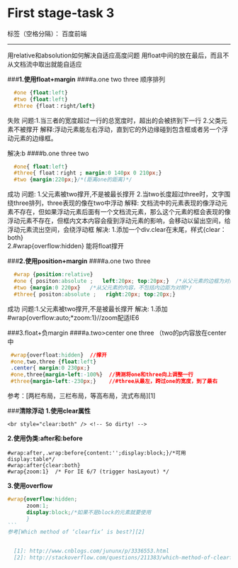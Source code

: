 ﻿# First stage-task 3

标签（空格分隔）： 百度前端

---

用relative和absolution如何解决自适应高度问题
用float中间的放在最后，而且不从文档流中取出就能自适应

###**1.使用float+margin**
####a.one two three 顺序排列
```CSS
  #one {float:left}
  #two {float:left}
  #three {float：right/left}
```
  失败
  问题:1.当三者的宽度超过一行的总宽度时，超出的会被挤到下一行
       2.父类元素不被撑开
  解释:浮动元素能左右浮动，直到它的外边缘碰到包含框或者另一个浮动元素的边缘框。

  解决:b
####b.one three two
```CSS
  #one{ float:left}
  #three{ float：right ; margin:0 140px 0 210px;}
  #two {margin:220px;}/*(距离one的距离)*/
```
  成功
  问题:
  1.父元素被two撑开,不是被最长撑开
  2.当two长度超过three时，文字围绕three排列，three表现的像在two中浮动
  解释:
  文档流中的元素表现的像浮动元素不存在，但如果浮动元素后面有一个文档流元素，那么这个元素的框会表现的像浮动元素不存在，但框内文本内容会瘦到浮动元素的影响，会移动以留出空间，给浮动元素流出空间，会绕浮动框
  解决:
 1.添加一个div.clear在末尾，样式{clear：both}  
 2.#wrap{overflow:hidden} 能将float撑开 
  
###**2.使用position+margin**
####a.one two three
```CSS
  #wrap {position:relative}
  #one { positon:absolute ;   left:20px; top:20px;}  /*从父元素的边框为对照*/
  #two {margin:0 220px}   /*从父元素的内容，不包括内边距为对照*/
  #three{ positon:absolute ;   right:20px; top:20px;}
```
  成功
  问题:1.父元素被two撑开,不是被最长撑开
  解决:
  1.添加#wrap{overflow:auto;*zoom:1}//zoom配适IE6
  
###3.float+负margin
####a.two>center one three （two的p内容放在center中
```CSS
 #wrap{overfloat:hidden}  //撑开
 #one,two,three {float:left}
 .center{ margin:0 230px;}
 #one,three{margin-left:-100%}  //猜测将one和three向上调整一行
 #three{margin-left:-230px;}    //#three从最左，跨过one的宽度，到了最右
```
参考：[两栏布局，三栏布局，等高布局，流式布局][1]

###**清除浮动**
**1.使用clear属性**
```
<br style="clear:both" /> <!-- So dirty! -->
```
**2.使用伪类:after和:before**
```
#wrap:after,.wrap:before{content:'';display:block;}/*可用display:table*/
#wrap:after{clear:both}
#wrap{zoom:1}  /* For IE 6/7 (trigger hasLayout) */
```
**3.使用overflow**
````CSS
#wrap{overflow:hidden; 
      zoom:1;
      display:block;/*如果不是block的元素就要使用
      }
```
参考[Which method of ‘clearfix’ is best?][2]


  [1]: http://www.cnblogs.com/jununx/p/3336553.html
  [2]: http://stackoverflow.com/questions/211383/which-method-of-clearfix-is-best
  
  